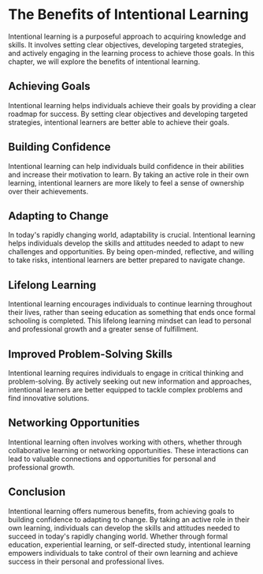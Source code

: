 The Benefits of Intentional Learning
===================================================================================

Intentional learning is a purposeful approach to acquiring knowledge and skills. It involves setting clear objectives, developing targeted strategies, and actively engaging in the learning process to achieve those goals. In this chapter, we will explore the benefits of intentional learning.

Achieving Goals
---------------

Intentional learning helps individuals achieve their goals by providing a clear roadmap for success. By setting clear objectives and developing targeted strategies, intentional learners are better able to achieve their goals.

Building Confidence
-------------------

Intentional learning can help individuals build confidence in their abilities and increase their motivation to learn. By taking an active role in their own learning, intentional learners are more likely to feel a sense of ownership over their achievements.

Adapting to Change
------------------

In today's rapidly changing world, adaptability is crucial. Intentional learning helps individuals develop the skills and attitudes needed to adapt to new challenges and opportunities. By being open-minded, reflective, and willing to take risks, intentional learners are better prepared to navigate change.

Lifelong Learning
-----------------

Intentional learning encourages individuals to continue learning throughout their lives, rather than seeing education as something that ends once formal schooling is completed. This lifelong learning mindset can lead to personal and professional growth and a greater sense of fulfillment.

Improved Problem-Solving Skills
-------------------------------

Intentional learning requires individuals to engage in critical thinking and problem-solving. By actively seeking out new information and approaches, intentional learners are better equipped to tackle complex problems and find innovative solutions.

Networking Opportunities
------------------------

Intentional learning often involves working with others, whether through collaborative learning or networking opportunities. These interactions can lead to valuable connections and opportunities for personal and professional growth.

Conclusion
----------

Intentional learning offers numerous benefits, from achieving goals to building confidence to adapting to change. By taking an active role in their own learning, individuals can develop the skills and attitudes needed to succeed in today's rapidly changing world. Whether through formal education, experiential learning, or self-directed study, intentional learning empowers individuals to take control of their own learning and achieve success in their personal and professional lives.

